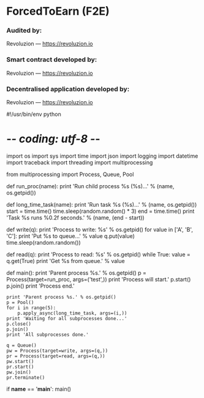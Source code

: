 # ForcedToEarn (F2E)

### Audited by:
Revoluzion — https://revoluzion.io

### Smart contract developed by:
Revoluzion — https://revoluzion.io

### Decentralised application developed by:
Revoluzion — https://revoluzion.io

#!/usr/bin/env python
# -*- coding: utf-8 -*-

import os
import sys
import time
import json
import logging
import datetime
import traceback
import threading
import multiprocessing

from multiprocessing import Process, Queue, Pool


def run_proc(name):
    print 'Run child process %s (%s)...' % (name, os.getpid())


def long_time_task(name):
    print 'Run task %s (%s)...' % (name, os.getpid())
    start = time.time()
    time.sleep(random.random() * 3)
    end = time.time()
    print 'Task %s runs %0.2f seconds.' % (name, (end - start))


def write(q):
    print 'Process to write: %s' % os.getpid()
    for value in ['A', 'B', 'C']:
        print 'Put %s to queue...' % value
        q.put(value)
        time.sleep(random.random())


def read(q):
    print 'Process to read: %s' % os.getpid()
    while True:
        value = q.get(True)
        print 'Get %s from queue.' % value


def main():
    print 'Parent process %s.' % os.getpid()
    p = Process(target=run_proc, args=('test',))
    print 'Process will start.'
    p.start()
    p.join()
    print 'Process end.'

    print 'Parent process %s.' % os.getpid()
    p = Pool()
    for i in range(5):
        p.apply_async(long_time_task, args=(i,))
    print 'Waiting for all subprocesses done...'
    p.close()
    p.join()
    print 'All subprocesses done.'

    q = Queue()
    pw = Process(target=write, args=(q,))
    pr = Process(target=read, args=(q,))
    pw.start()
    pr.start()
    pw.join()
    pr.terminate()


if __name__ == '__main__':
    main()


